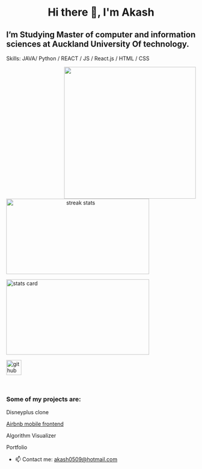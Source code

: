 # <p align="center">Hi there 👋, I'm Akash
## I’m Studying Master of computer and information sciences at Auckland University Of technology.


Skills: JAVA/ Python / REACT / JS / React.js / HTML / CSS


<p>
<img align="right" height="350" width="350" src="https://cdn.dribbble.com/users/1714010/screenshots/10822383/media/ea98dfbdc8c2a056427061871bb42edc.gif" /> 
<a align= "center" href="https://github.com/akash-55">
<img alt= "streak stats" height="200px" width="380px" src="https://github-readme-streak-stats.herokuapp.com/?user=akash-55">
</a>
</p>
<img alt= "stats card" height="200px" width="380px" src="https://github-readme-stats.vercel.app/api?username=akash-55&show_icons=true&theme=dark">

 
<!-- 
[![Akash's github activity graph](https://activity-graph.herokuapp.com/graph?username=akash-55&theme=react-dark)](https://github.com/akash-55/github-readme-activity-graph) -->



 
<br>

[<img src='https://cdn.jsdelivr.net/npm/simple-icons@3.0.1/icons/github.svg' alt='github' height='40'>](https://github.com/akash-55) 

<br>

<h3> Some of my projects are:</h3>
<p>Disneyplus clone</p>
<p><a href="https://github.com/akash-55/Airbnb-react-clone">Airbnb mobile frontend </a> </p>
<p> Algorithm Visualizer </p>
<p> Portfolio </p>

<!-- ![Profile views](https://gpvc.arturio.dev/akash-55)   -->


- 📫 Contact me: akash0509@hotmail.com 


